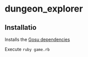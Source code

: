 # dungeon_explorer

## Installatio

Installs the [Gosu dependencies](https://github.com/gosu/gosu/wiki)

Execute `ruby game.rb`

